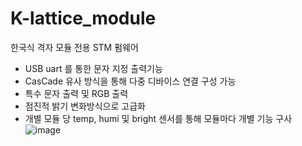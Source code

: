 # K-lattice_module
한국식 격자 모듈 전용 STM 펌웨어 
- USB uart 를 통한 문자 지정 출력기능
- CasCade 유사 방식을 통해 다중 디바이스 연결 구성 가능
- 특수 문자 출력 및 RGB 출력
- 점진적 밝기 변화방식으로 고급화
- 개별 모듈 당 temp, humi 및 bright 센서를 통해 모듈마다 개별 기능 구사
![image](https://github.com/user-attachments/assets/74fbd52e-a3e8-4454-b4ac-07bab59750aa)
